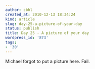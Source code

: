```yaml
---
author: cbhl
created_at: 2010-12-13 18:34:24
kind: article
slug: day-25-a-picture-of-your-day
status: publish
title: Day 25 - A picture of your day
wordpress_id: '873'
tags:
- '30'
---
```


Michael forgot to put a picture here. Fail.
